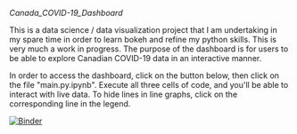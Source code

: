 *Canada_COVID-19_Dashboard*

This is a data science / data visualization project that I am undertaking in my spare time in order to learn bokeh and refine my python skills. This is very much a work in progress. The purpose of the dashboard is for users to be able to explore Canadian COVID-19 data in an interactive manner. 

In order to access the dashboard, click on the button below, then click on the file "main.py.ipynb". Execute all three cells of code, and you'll be able to interact with live data. To hide lines in line graphs, click on the corresponding line in the legend.

[![Binder](https://mybinder.org/badge_logo.svg)](https://mybinder.org/v2/gh/eringill/Canada_COVID-19_Dashboard/34df9e6)


